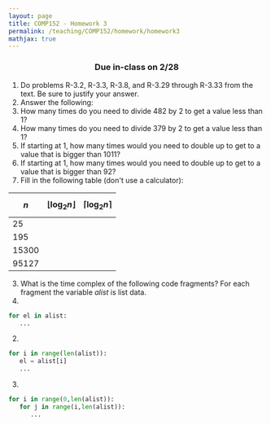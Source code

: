```yaml
---
layout: page
title: COMP152 - Homework 3
permalink: /teaching/COMP152/homework/homework3
mathjax: true
---
```


<h3 align="center">
 Due in-class on 2/28
</h3>

1. Do problems R-3.2, R-3.3, R-3.8, and R-3.29 through R-3.33 from the text. Be sure to justify your answer.
2. Answer the following:
  1. How many times do you need to divide 482 by 2 to get a value less than 1?
  2. How many times do you need to divide 379 by 2 to get a value less than 1?
  3. If starting at 1, how many times would you need to double up to get to a value that is bigger than 1011?
  4. If starting at 1, how many times would you need to double up to get to a value that is bigger than 92?
  5. Fill in the following table (don't use a calculator):

| $$n$$ | $$\lfloor \log_2{n} \rfloor$$ | $$\lceil \log_2{n} \rceil$$ |
| :--- | :---- | :--- |
| 25 | | |
| 195 | | |
| 15300 | | |
| 95127 | | |

3. What is the time complex of the following code fragments? For each fragment the variable *alist* is list data.  
  1.
  ```python
  for el in alist:
     ...
  ```
  2.
  ```python
  for i in range(len(alist)):
     el = alist[i]
     ...
  ```
  3.
  ```python
  for i in range(0,len(alist)):
     for j in range(i,len(alist)):
        ...
  ```
